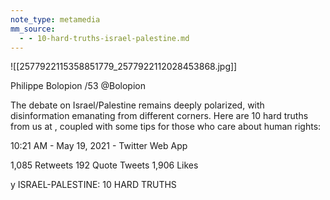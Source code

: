```yaml
---
note_type: metamedia
mm_source:
  - - 10-hard-truths-israel-palestine.md
---
```


![[2577922115358851779_2577922112028453868.jpg]]

Philippe Bolopion
/53 @Bolopion

The debate on Israel/Palestine remains deeply
polarized, with disinformation emanating from
different corners. Here are 10 hard truths from
us at , coupled with some tips for those
who care about human rights:

10:21 AM - May 19, 2021 - Twitter Web App

1,085 Retweets 192 Quote Tweets 1,906 Likes

y ISRAEL-PALESTINE:
10 HARD TRUTHS



